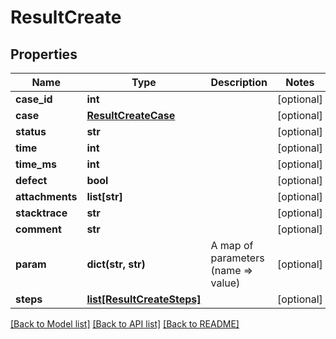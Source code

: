# ResultCreate

## Properties
Name | Type | Description | Notes
------------ | ------------- | ------------- | -------------
**case_id** | **int** |  | [optional] 
**case** | [**ResultCreateCase**](ResultCreateCase.md) |  | [optional] 
**status** | **str** |  | [optional] 
**time** | **int** |  | [optional] 
**time_ms** | **int** |  | [optional] 
**defect** | **bool** |  | [optional] 
**attachments** | **list[str]** |  | [optional] 
**stacktrace** | **str** |  | [optional] 
**comment** | **str** |  | [optional] 
**param** | **dict(str, str)** | A map of parameters (name &#x3D;&gt; value) | [optional] 
**steps** | [**list[ResultCreateSteps]**](ResultCreateSteps.md) |  | [optional] 

[[Back to Model list]](../README.md#documentation-for-models) [[Back to API list]](../README.md#documentation-for-api-endpoints) [[Back to README]](../README.md)

